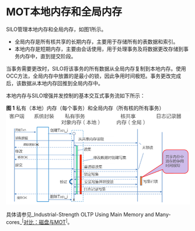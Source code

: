 # MOT本地内存和全局内存<a name="ZH-CN_TOPIC_0280525155"></a>

SILO管理本地内存和全局内存，如图1所示。

-   全局内存是所有核共享的长期内存，主要用于存储所有的表数据和索引。
-   本地内存是短期内存，主要由会话使用，用于处理事务及将数据更改存储到事务内存中，直到提交阶段。

当事务需要更改时，SILO将该事务的所有数据从全局内存复制到本地内存。使用OCC方法，全局内存中放置的是最小的锁，因此争用时间极短。事务更改完成后，该数据从本地内存回推到全局内存中。

本地内存与SILO增强并发控制的基本交互式事务流如下所示：

**图 1**  私有（本地）内存（每个事务）和全局内存（所有核的所有事务）<a name="fig18716015"></a>  
![](figures/私有（本地）内存（每个事务）和全局内存（所有核的所有事务）.png "私有（本地）内存（每个事务）和全局内存（所有核的所有事务）")

具体请参见_Industrial-Strength OLTP Using Main Memory and Many-cores_<sup>\[</sup>[对比：磁盘与MOT](对比-磁盘与MOT.md)<sup>\]</sup>。

